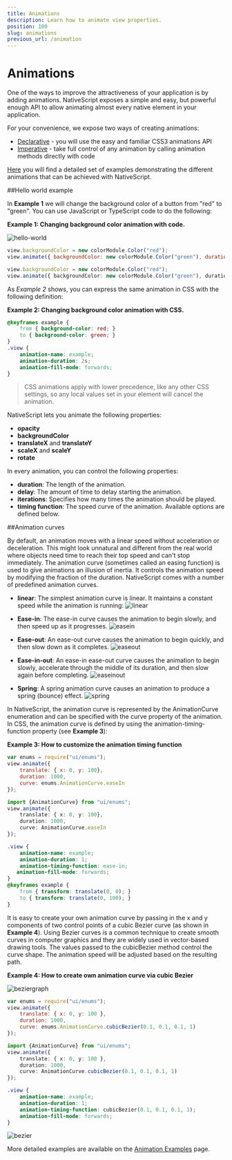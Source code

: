 ```yaml
---
title: Animations
description: Learn how to animate view properties.
position: 100
slug: animations
previous_url: /animation
---
```


# Animations

One of the ways to improve the attractiveness of your application is by adding animations. NativeScript exposes a simple and easy, but powerful enough API to allow animating almost every native element in your application.

For your convenience, we expose two ways of creating animations:

- [Declarative](./animation-css.md) - you will use the easy and familiar CSS3 animations API
- [Imperative](./animation-code.md) - take full control of any animation by calling animation methods directly with code

[Here](./animation-examples.md) you will find a detailed set of examples demonstrating the different animations that can be achieved with NativeScript.

##Hello world example

In __Example 1__ we will change the background color of a button from "red" to "green". You can use JavaScript or TypeScript code to do the following:

__Example 1: Changing background color animation with code.__

![hello-world](../img/modules/animation/hello-world.gif "Hello world")

``` JavaScript
view.backgroundColor = new colorModule.Color("red");
view.animate({ backgroundColor: new colorModule.Color("green"), duration: 2000 });
```
``` TypeScript
view.backgroundColor = new colorModule.Color("red");
view.animate({ backgroundColor: new colorModule.Color("green"), duration: 2000 });
```

As _Example 2_ shows, you can express the same animation in CSS with the following definition:

__Example 2: Changing background color animation with CSS.__

``` CSS
@keyframes example {
    from { background-color: red; }
    to { background-color: green; }
}
.view {
    animation-name: example;
    animation-duration: 2s;
    animation-fill-mode: forwards;
}
```

> CSS animations apply with lower precedence, like any other CSS settings, so any local values set in your element will cancel the animation.

NativeScript lets you animate the following properties:

- **opacity**
- **backgroundColor**
- **translateX** and **translateY**
- **scaleX** and **scaleY**
- **rotate**

In every animation, you can control the following properties:

- **duration**: The length of the animation.
- **delay**: The amount of time to delay starting the animation.
- **iterations**: Specifies how many times the animation should be played. 
- **timing function**: The speed curve of the animation. Available options are defined below.

##Animation curves

By default, an animation moves with a linear speed without acceleration or deceleration. This might look unnatural and different from the real world where objects need time to reach their top speed and can't stop immediately. The animation curve (sometimes called an easing function) is used to give animations an illusion of inertia. It controls the animation speed by modifying the fraction of the duration. NativeScript comes with a number of predefined animation curves.

- **linear**: The simplest animation curve is linear. It maintains a constant speed while the animation is running:
![linear](../img/modules/animation/linear.gif "Linear")

- **Ease-in**: The ease-in curve causes the animation to begin slowly, and then speed up as it progresses.
![easein](../img/modules/animation/easein.gif "EaseIn")

- **Ease-out**: An ease-out curve causes the animation to begin quickly, and then slow down as it completes.
![easeout](../img/modules/animation/easeout.gif "EaseOut")

- **Ease-in-out**: An ease-in ease-out curve causes the animation to begin slowly, accelerate through the middle of its duration, and then slow again before completing.
![easeinout](../img/modules/animation/easeinout.gif "EaseInOut")

- **Spring**: A spring animation curve causes an animation to produce a spring (bounce) effect.
![spring](../img/modules/animation/spring.gif "Spring")

In NativeScript, the animation curve is represented by the AnimationCurve enumeration and can be specified with the curve property of the animation. In CSS, the animation curve is defined by using the animation-timing-function property (see __Example 3__):

__Example 3: How to customize the animation timing function__

``` JavaScript
var enums = require("ui/enums");
view.animate({
	translate: { x: 0, y: 100},    
	duration: 1000,
	curve: enums.AnimationCurve.easeIn
});
```
``` TypeScript
import {AnimationCurve} from "ui/enums";
view.animate({
	translate: { x: 0, y: 100},    
	duration: 1000,
	curve: AnimationCurve.easeIn
});
```
``` CSS
.view {
	animation-name: example;
	animation-duration: 1;
	animation-timing-function: ease-in;
   animation-fill-mode: forwards;
}
@keyframes example {
	from { transform: translate(0, 0); }
	to { transform: translate(0, 100); }
}
```

It is easy to create your own animation curve by passing in the x and y components of two control points of a cubic Bezier curve (as shown in __Example 4__). Using Bezier curves is a common technique to create smooth curves in computer graphics and they are widely used in vector-based drawing tools. The values passed to the cubicBezier method control the curve shape. The animation speed will be adjusted based on the resulting path.

__Example 4: How to create own animation curve via cubic Bezier__

![beziergraph](../img/modules/animation/bezier-graph.png "BezierGraph")

``` JavaScript
var enums = require("ui/enums");
view.animate({
    translate: { x: 0, y: 100 },
    duration: 1000,
    curve: enums.AnimationCurve.cubicBezier(0.1, 0.1, 0.1, 1)
});
```
``` TypeScript
import {AnimationCurve} from "ui/enums";
view.animate({
    translate: { x: 0, y: 100 },
    duration: 1000,
    curve: AnimationCurve.cubicBezier(0.1, 0.1, 0.1, 1)
});
```
``` CSS
.view {
	animation-name: example;
	animation-duration: 1;
	animation-timing-function: cubicBezier(0.1, 0.1, 0.1, 1);
	animation-fill-mode: forwards;
}
```

![bezier](../img/modules/animation/bezier.gif "Bezier")

 
More detailed examples are available on the [Animation Examples](./animation-examples.md) page.

